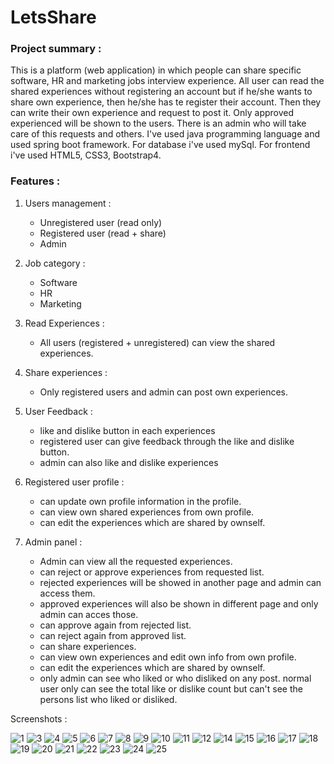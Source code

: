 # LetsShare

<h3> Project summary :  </h3>

This is a platform (web application) in which people can share specific software, HR and marketing jobs interview experience. All user can read the shared experiences without registering an account but if he/she wants to share own experience, then he/she has te register their account. Then they can write their own experience and request to post it. Only approved experienced will be shown to the users. There is an admin who will take care of this requests and others. I've used java programming language and used spring boot framework. For database i've used mySql. For frontend i've used HTML5, CSS3, Bootstrap4.


<h3> Features : </h3>

1. Users management :

     - Unregistered user (read only)
     - Registered user (read + share)
     - Admin


2. Job category :

      - Software
      - HR
      - Marketing


3. Read Experiences : 

      - All users (registered + unregistered) can view the shared experiences.
 

4. Share experiences : 

      - Only registered users and admin can post own experiences.


5. User Feedback : 

     - like and dislike button in each experiences
     - registered user can give feedback through the like and dislike button.
     - admin can also like and dislike experiences


6. Registered user profile :

     - can update own profile information in the profile.
     - can view own shared experiences from own profile.
     - can edit the experiences which are shared by ownself.


7. Admin panel :

      - Admin can view all the requested experiences.
      - can reject or approve experiences from requested list.
      - rejected experiences will be showed in another page and admin can access them.
      - approved experiences will also be shown in different page and only admin can acces those.
      - can approve again from rejected list.
      - can reject again from approved list.
      - can share experiences.
      - can view own experiences and edit own info from own profile.
      - can edit the experiences which are shared by ownself.
      - only admin can see who liked or who disliked on any post. normal user only can see the total like or dislike count but can't see the persons list who liked or         disliked.
      
     

Screenshots :


![1](https://user-images.githubusercontent.com/58343930/205515151-775fa7eb-34b6-4ac4-93a6-4c4d4854bce1.png)
![3](https://user-images.githubusercontent.com/58343930/205515155-9beda45f-2ddb-444c-85f1-e35a1d750d3c.png)
![4](https://user-images.githubusercontent.com/58343930/205515160-945f61b4-4737-4686-893e-018f3f06ff6e.png)
![5](https://user-images.githubusercontent.com/58343930/205515162-9a7a9da8-7007-48ae-b70a-6af992f38db9.png)
![6](https://user-images.githubusercontent.com/58343930/205515163-03960751-fb44-44d4-994b-e67139164fcd.png)
![7](https://user-images.githubusercontent.com/58343930/205515174-5c8e7d7a-e5d6-427b-b6a4-1e147345c586.png)
![8](https://user-images.githubusercontent.com/58343930/205515175-cbb0103b-cdd2-49dd-9802-fbb5a07c771e.png)
![9](https://user-images.githubusercontent.com/58343930/205515173-e6cb5f8a-f67e-4d1e-ab82-16ffb1eec6d7.png)
![10](https://user-images.githubusercontent.com/58343930/205515200-42b396e1-fe57-4aed-baa4-fd9017763b40.png)
![11](https://user-images.githubusercontent.com/58343930/205515203-7e4a879e-063e-45e8-9749-788f5aad3a08.png)
![12](https://user-images.githubusercontent.com/58343930/205515205-1d87e160-dc6d-49cc-8f47-33c063255188.png)
![14](https://user-images.githubusercontent.com/58343930/205515213-39ad02c6-ec83-431f-9d88-cdcceaa78001.png)
![15](https://user-images.githubusercontent.com/58343930/205515215-464ba8e8-0afd-472c-8ce6-2a6b5e388c4e.png)
![16](https://user-images.githubusercontent.com/58343930/205515228-87de875b-d532-4a1f-a4c5-ed388132be3a.png)
![17](https://user-images.githubusercontent.com/58343930/205515233-348a0558-2bf4-46bb-b914-a67479d42635.png)
![18](https://user-images.githubusercontent.com/58343930/205515442-63b3cd03-3d55-4ded-99c6-1175371b4d83.png)
![19](https://user-images.githubusercontent.com/58343930/205515451-c664cfed-d37c-4c38-ab80-ae09dcd939b4.png)
![20](https://user-images.githubusercontent.com/58343930/205515240-5da1c5b3-ff8c-4d33-bac0-4f12c497bcfb.png)
![21](https://user-images.githubusercontent.com/58343930/205515243-9c678395-bc1a-4973-915b-1fdba95b9f03.png)
![22](https://user-images.githubusercontent.com/58343930/205515245-8814ee30-71fa-40f6-84ce-41be280c07d9.png)
![23](https://user-images.githubusercontent.com/58343930/205515247-514ff117-5af0-4d70-9dcb-bf1ffbd717c7.png)
![24](https://user-images.githubusercontent.com/58343930/205515248-b9c0fe23-5f23-4caa-9c14-85b7984524ce.png)
![25](https://user-images.githubusercontent.com/58343930/205515256-b3563bd4-3de2-4de3-b248-abb53b80493f.png)


